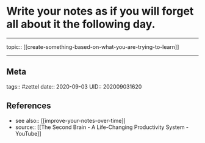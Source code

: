 # Write your notes as if you will forget all about it the following day.
---

topic:: [[create-something-based-on-what-you-are-trying-to-learn]]




---
## Meta
tags:: #zettel
date:: 2020-09-03
UID:: 202009031620
## References
- see also:: [[improve-your-notes-over-time]]
- source:: [[The Second Brain - A Life-Changing Productivity System - YouTube]]